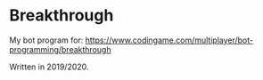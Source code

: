 # Breakthrough

My bot program for: https://www.codingame.com/multiplayer/bot-programming/breakthrough

Written in 2019/2020.
